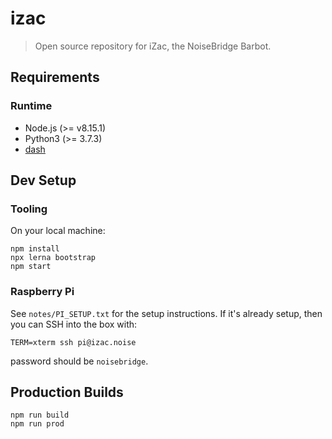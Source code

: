 izac
================================================================================

> Open source repository for iZac, the NoiseBridge Barbot.

Requirements
--------------------------------------------------

### Runtime

  * Node.js (>= v8.15.1)
  * Python3 (>= 3.7.3)
  * [dash][da]

[da]: https://en.wikipedia.org/wiki/Almquist_shell#dash:_Ubuntu,_Debian_and_POSIX_compliance_of_Linux_distributions


Dev Setup
--------------------------------------------------

### Tooling

On your local machine:

```
npm install
npx lerna bootstrap
npm start
```

### Raspberry Pi

See `notes/PI_SETUP.txt` for the setup instructions. If it's already
setup, then you can SSH into the box with:

```
TERM=xterm ssh pi@izac.noise
```

password should be `noisebridge`.


Production Builds
--------------------------------------------------

```
npm run build
npm run prod
```
